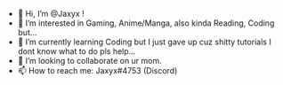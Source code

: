- 👋 Hi, I’m @Jaxyx !
- 👀 I’m interested in Gaming, Anime/Manga, also kinda Reading, Coding but...
- 🌱 I’m currently learning Coding but I just gave up cuz shitty tutorials I dont know what to do pls help...
- 💞️ I’m looking to collaborate on ur mom.
- 📫 How to reach me: Jaxyx#4753 (Discord)

<!---
Jaxyx/Jaxyx is a ✨ special ✨ repository because its `README.md` (this file) appears on your GitHub profile.
You can click the Preview link to take a look at your changes.
--->
